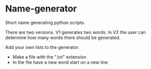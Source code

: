 # Name-generator
 Short name generating python scripts. 

 There are two versions. V1 generates two words. In V2 the user can determine how many words there should be generated.

Add your own lists to the generator.
- Make a file with the ".txt" extension
- In the file have a new word start on a new line
